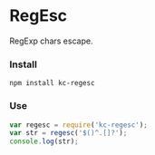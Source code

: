 # RegEsc
RegExp chars escape.

### Install
```
npm install kc-regesc
```

### Use
```js
var regesc = require('kc-regesc');
var str = regesc('$()^.[]?');
console.log(str);
```
